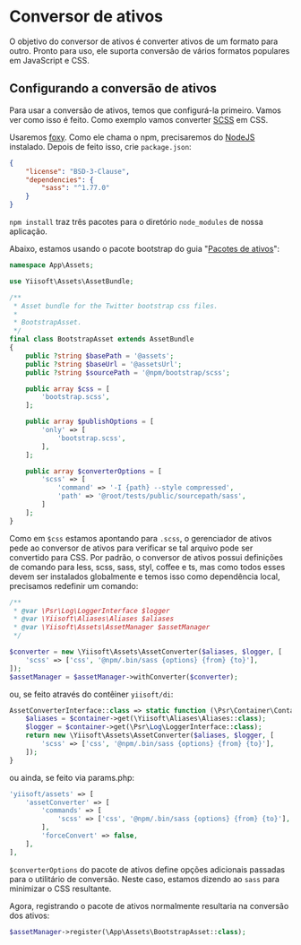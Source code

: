 # Conversor de ativos

O objetivo do conversor de ativos é converter ativos de um formato para outro. Pronto para uso, ele suporta conversão de
vários formatos populares em JavaScript e CSS.

## Configurando a conversão de ativos

Para usar a conversão de ativos, temos que configurá-la primeiro. Vamos ver como isso é feito. Como exemplo
vamos converter [SCSS](https://sass-lang.com/) em CSS.

Usaremos [foxy](https://github.com/fxpio/foxy). Como ele chama o npm, precisaremos do [NodeJS](https://nodejs.org/en/) instalado.
Depois de feito isso, crie `package.json`:

```json
{
    "license": "BSD-3-Clause",
    "dependencies": {
        "sass": "^1.77.0"
    }
}
```

`npm install` traz três pacotes para o diretório `node_modules` de nossa aplicação.

Abaixo, estamos usando o pacote bootstrap do guia "[Pacotes de ativos](asset-bundles.md)":

```php
namespace App\Assets;

use Yiisoft\Assets\AssetBundle;

/**
 * Asset bundle for the Twitter bootstrap css files.
 *
 * BootstrapAsset.
 */
final class BootstrapAsset extends AssetBundle
{
    public ?string $basePath = '@assets';
    public ?string $baseUrl = '@assetsUrl';
    public ?string $sourcePath = '@npm/bootstrap/scss';

    public array $css = [
        'bootstrap.scss',
    ];

    public array $publishOptions = [
        'only' => [
            'bootstrap.scss',
        ],
    ];

    public array $converterOptions = [
        'scss' => [
            'command' => '-I {path} --style compressed',
            'path' => '@root/tests/public/sourcepath/sass',
        ]
    ];
}
```

Como em `$css` estamos apontando para `.scss`, o gerenciador de ativos pede ao conversor de ativos para verificar se tal arquivo pode ser convertido
para CSS. Por padrão, o conversor de ativos possui definições de comando para less, scss, sass, styl, coffee e ts, mas como todos esses
devem ser instalados globalmente e temos isso como dependência local, precisamos redefinir um comando:

```php
/**
 * @var \Psr\Log\LoggerInterface $logger
 * @var \Yiisoft\Aliases\Aliases $aliases
 * @var \Yiisoft\Assets\AssetManager $assetManager
 */

$converter = new \Yiisoft\Assets\AssetConverter($aliases, $logger, [
    'scss' => ['css', '@npm/.bin/sass {options} {from} {to}'],
]);
$assetManager = $assetManager->withConverter($converter);
```  

ou, se feito através do contêiner `yiisoft/di`:

```php
AssetConverterInterface::class => static function (\Psr\Container\ContainerInterface $container) {
    $aliases = $container->get(\Yiisoft\Aliases\Aliases::class);
    $logger = $container->get(\Psr\Log\LoggerInterface::class);
    return new \Yiisoft\Assets\AssetConverter($aliases, $logger, [
        'scss' => ['css', '@npm/.bin/sass {options} {from} {to}'],
    ]);
}
```

ou ainda, se feito via params.php:

```php
'yiisoft/assets' => [
    'assetConverter' => [
        'commands' => [
            'scss' => ['css', '@npm/.bin/sass {options} {from} {to}'],
        ],
        'forceConvert' => false,
    ],
],
```

`$converterOptions` do pacote de ativos define opções adicionais passadas para o utilitário de conversão. Neste caso, estamos dizendo ao `sass`
para minimizar o CSS resultante.

Agora, registrando o pacote de ativos normalmente resultaria na conversão dos ativos:

```php
$assetManager->register(\App\Assets\BootstrapAsset::class);
```
